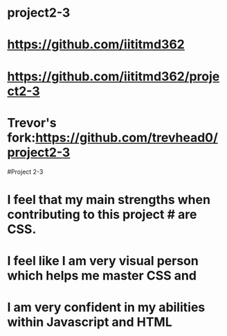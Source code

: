 # project2-3
# https://github.com/iititmd362
# https://github.com/iititmd362/project2-3
# Trevor's fork:https://github.com/trevhead0/project2-3

#Project 2-3
# I feel that my main strengths when contributing to this project # are CSS.
# I feel like I am very visual person which helps me master CSS and
# I am very confident in my abilities within Javascript and HTML
